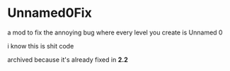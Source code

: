 # Unnamed0Fix

a mod to fix the annoying bug where every level you create is Unnamed 0

i know this is shit code

archived because it's already fixed in **2.2**
